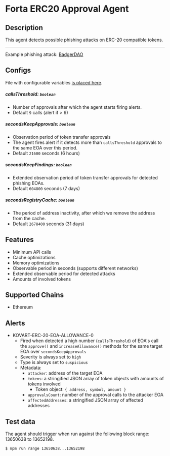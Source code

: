 # Forta ERC20 Approval Agent

## Description

This agent detects possible phishing attacks on ERC-20 compatible tokens.

---

Example phishing attack: [BadgerDAO](https://rekt.news/badger-rekt/)

## Configs

File with configurable variables [is placed here](./src/configs/agent-config.json).

##### callsThreshold: `boolean`

- Number of approvals after which the agent starts firing alerts.
- Default `9` calls (alert if > 9)

##### secondsKeepApprovals: `boolean`

- Observation period of token transfer approvals
- The agent fires alert if it detects more than `callsThreshold` approvals to the same EOA over this period.
- Default `21600` seconds (6 hours)

##### secondsKeepFindings: `boolean`

- Extended observation period of token transfer approvals for detected phishing EOAs. 
- Default `604800` seconds (7 days)

##### secondsRegistryCache: `boolean`

- The period of address inactivity, after which we remove the address from the cache.
- Default `2678400` seconds (31 days)

## Features

- Minimum API calls
- Cache optimizations
- Memory optimizations
- Observable period in seconds (supports different networks)
- Extended observable period for detected attacks
- Amounts of involved tokens

## Supported Chains

- Ethereum

## Alerts

- KOVART-ERC-20-EOA-ALLOWANCE-0
    - Fired when detected a high number (`callsThreshold`) of EOA's call the 
    `approve()` and `increaseAllowance()` methods for the same target EOA over `secondsKeepApprovals`
    - Severity is always set to `high`
    - Type is always set to `suspicious`
    - Metadata:
        - `attacker`: address of the target EOA 
        - `tokens`: a stringified JSON array of token objects with amounts of tokens involved
            - Token object: `{ address, symbol, amount }`
        - `approvalsCount`: number of the approval calls to the attacker EOA
        - `affectedAddresses`: a stringified JSON array of affected addresses

## Test data

The agent should trigger when run against the following block range: 13650638 to 13652198.

```shell script
$ npm run range 13650638...13652198
```
